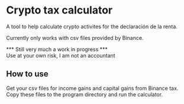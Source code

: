 # Crypto tax calculator
A tool to help calculate crypto activites for the declaración de la renta.

Currently only works with csv files provided by Binance.

*** Still very much a work in progress ***  
Use at your own risk, I am not an accountant

## How to use
Get your csv files for income gains and capital gains from Binance tax. Copy these files to the program directory and run the calculator.

